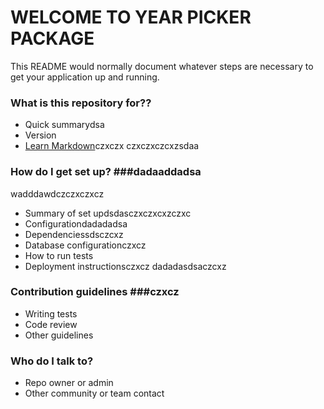 # WELCOME TO YEAR PICKER PACKAGE #

This README would normally document whatever steps are necessary to get your application up and running.

### What is this repository for?? ###

* Quick summarydsa
* Version
* [Learn Markdown](https://bitbucket.org/tutorials/markdowndemo)czxczx
czxczxczcxzsdaa
### How do I get set up? ###dadaaddadsa
wadddawdczczxczxcz
* Summary of set updsdasczxczxcxzczxc
* Configurationdadadadsa
* Dependenciessdsczcxz
* Database configurationczxcz
* How to run tests
* Deployment instructionsczxcz
dadadasdsaczcxz
### Contribution guidelines ###czxcz

* Writing tests
* Code review
* Other guidelines

### Who do I talk to? ###

* Repo owner or admin
* Other community or team contact
